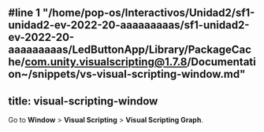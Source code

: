 #line 1 "/home/pop-os/Interactivos/Unidad2/sf1-unidad2-ev-2022-20-aaaaaaaaas/sf1-unidad2-ev-2022-20-aaaaaaaaas/LedButtonApp/Library/PackageCache/com.unity.visualscripting@1.7.8/Documentation~/snippets/vs-visual-scripting-window.md"
---
title: visual-scripting-window
---

 Go to **Window** &gt; **Visual Scripting** &gt; **Visual Scripting Graph**. 